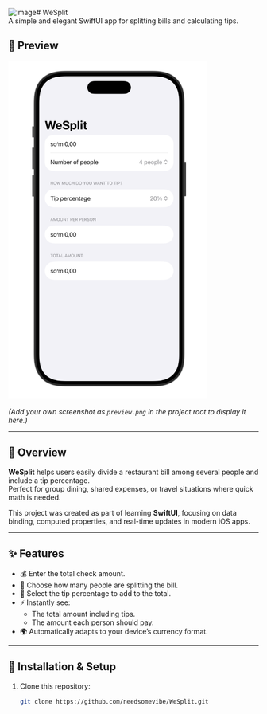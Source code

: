<img width="328" height="557" alt="image" src="https://github.com/user-attachments/assets/fb5f9dd1-b1a4-47c4-8d25-599527f8de86" /># WeSplit  
A simple and elegant SwiftUI app for splitting bills and calculating tips.  

## 📸 Preview  
<img src="2025-10-22 15.17.55.jpg" alt="WeSplit App Preview" width="400"/>  

*(Add your own screenshot as `preview.png` in the project root to display it here.)*  

---

## 📌 Overview  
**WeSplit** helps users easily divide a restaurant bill among several people and include a tip percentage.  
Perfect for group dining, shared expenses, or travel situations where quick math is needed.  

This project was created as part of learning **SwiftUI**, focusing on data binding, computed properties, and real-time updates in modern iOS apps.  

---

## ✨ Features  
- 💰 Enter the total check amount.  
- 👥 Choose how many people are splitting the bill.  
- 🧮 Select the tip percentage to add to the total.  
- ⚡ Instantly see:
  - The total amount including tips.  
  - The amount each person should pay.  
- 🌍 Automatically adapts to your device’s currency format.  

---

## 🚀 Installation & Setup  
1. Clone this repository:  
   ```bash
   git clone https://github.com/needsomevibe/WeSplit.git
